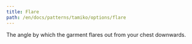 ```yaml
---
title: Flare
path: /en/docs/patterns/tamiko/options/flare
---
```


The angle by which the garment flares out from your chest downwards.